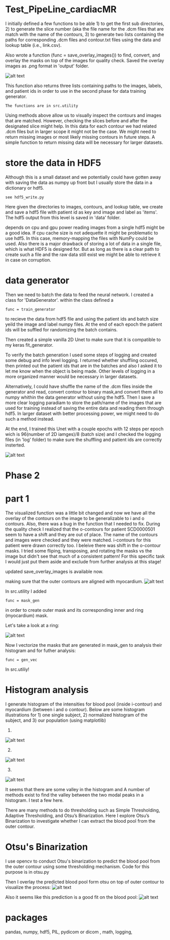 # Test_PipeLine_cardiacMR

I initially defined a few functions to be able 1) to get the first sub directories, 2) to generate the slice number (aka the file name for the .dcm files that are match with the name of the contours, 3) to generate two lists containing the paths for corresponding .dcm files and contour.txt files using the data and lookup table (i.e., link.csv). 

Also wrote a function (func = save_overlay_images()) to find, convert, and overlay the masks on top of the images for quality check. Saved the overlay images as .png format in 'output' folder. 

![alt text](https://github.com/naeimbah/Test_PipeLine_cardiacMR/blob/master/output/overlay_SC-HF-I-1_68.png)


This function also returns three lists containing paths to the images, labels, and patient ids in order to use in the second phase for data training generator. 

    The functions are in src.utility


Using methods above allow us to visually inspect the contours and images that are matched. However, checking the slices before and after the designated slice might help. In this data for each contour we had related .dcm files but in larger scope it might not be the case. We might need to return missing images or most likely missing contours in future steps. A simple function to return missing data will be necessary for larger datasets. 

# store the data in HDF5

Although this is a small dataset and we potentially could have gotten away with saving the data as numpy up front but I usually store the data in a dictionary or hdf5. 

    see hdf5_write.py 

Here given the directories to images, contours, and lookup table, we create and save a hdf5 file with patient id as key and image and label as 'items'. The hdf5 output from this level is saved in 'data' folder.

depends on cpu and gpu power reading images from a single hdf5 might be a good idea. If cpu cache size is not adequette it might be problematic to use hdf5. In this case, memory-mapping the files with NumPy could be used. Also there is a major drawback of storing a lot of data in a single file, which is what HDF5 is designed for. But as long as there is a clear path to create such a file and the raw data still exist we might be able to retrieve it in case on corruption. 

# data generator

Then we need to batch the data to feed the neural network. I created a class for 'DataGenerator'. within the class defined a

    func = train_generator
    
to recieve the data from hdf5 file and using the patient ids and batch size yeild the image and label numpy files. At the end of each epoch the patient ids will be suffled for randomizing the batch contains. 

Then created a simple vanilla 2D Unet to make sure that it is compatible to my keras fit_generator. 

To verify the batch generation I used some steps of logging and created some debug and info level logging. I returned whether shuffling occured, then printed out the patient ids that are in the batches and also I asked it to let me know when the object is being made. Other levels of logging in a more organized manner would be necessary in larger datasets. 

Alternatively, I could have shuffle the name of the .dcm files inside the generator and read, convert contour to binary mask,and convert them all to numpy whithin the data generator without using the hdf5. Then I save a more clear logging paradiam to  store the path/name of the images that are used for training instead of saving the entire data and reading them through hdf5. In larger dataset with better processing power, we might need to do such a method instead.  

At the end, I trained this Unet with a couple epochs with 12 steps per epoch wich is 96(number of 2D iamges)/8 (batch size) and I checked the logging files (in 'log' folder) to make sure the shuffling and patient ids are correctly insterted. 

![alt text](https://github.com/naeimbah/Test_PipeLine_cardiacMR/blob/master/output/Picture1.png)

# Phase 2
# part 1 

The visualized function was a little bit changed and now we have all the overlay of the contours on the image to be
generalizable to i and o contours. Also, there was a bug in the function that I needed to fix.
During the quality check I realized that the o-contours for patient SCD0000501 seem to have a shift and they
are out of place. The name of the contours and images were checked and they were matched. i-contours for this
patient were drawn correctly too. I beleive there was shift in the o-contour masks.
I tried some fliping, transposing, and rotating the masks vs the image but didn't see that much of a
consistent pattern! For this specific task I would just put them aside and exclude from further analysis at this stage!

updated save_overlay_images is available now. 

making sure that the outer contours are aligned with myocardium. 
![alt text](https://github.com/naeimbah/Test_PipeLine_cardiacMR/blob/master/output/Picture_2.png)

In src.utility I added 

    func = mask_gen 
    
in order to create outer mask and its corresponding inner and ring (myocardium) mask. 

Let's take a look at a ring:

![alt text](https://github.com/naeimbah/Test_PipeLine_cardiacMR/blob/master/output/ring.png)

Now I vectorize the masks that are generated in mask_gen to analysis their histogram and for futher analysis:

    func = gen_vec

In src.utiliy!


# Histogram analysis

I generate histogram of the intensities for blood pool (inside i-contour) and myocardium (between i and o contour). 
Below are some histogram illustrations for 1) one single subject, 2) normalized histogram of the subject, and 3) our population (using matplotlib)

1) 
![alt text](https://github.com/naeimbah/Test_PipeLine_cardiacMR/blob/master/output/hist_test_1.png)


2) 
![alt text](https://github.com/naeimbah/Test_PipeLine_cardiacMR/blob/master/output/hist_norm_1.png)


3) 
![alt text](https://github.com/naeimbah/Test_PipeLine_cardiacMR/blob/master/output/hist_1.png)

It seems that there are some valley in the histogram and A number of methods exist to find the valley between the two modal peaks in a histogram. I test a few here. 

There are many methods to do thresholding such as Simple Thresholding, Adaptive Thresholding, and Otsu’s Binarization. Here I explore Otsu’s Binarization to investigate whether I can extract the blood pool from the outer contour. 

# Otsu's Binarization 

I use opencv to conduct Otsu's binarization to predict the blood pool from the outer contour using some thresholding mechanism. 
Code for this purpose is in otsu.py 

Then I overlay the predicted blood pool form otsu on top of outer contour to visualize the process:
![alt text](https://github.com/naeimbah/Test_PipeLine_cardiacMR/blob/master/output/ostu_on_outer.png)

Also it seems like this prediction is a good fit on the blood pool:
![alt text](https://github.com/naeimbah/Test_PipeLine_cardiacMR/blob/master/output/ostu_on_bloodpool.png)


# packages 

pandas,
numpy,
hdf5,
PIL,
pydicom or dicom ,
math,
logging,
